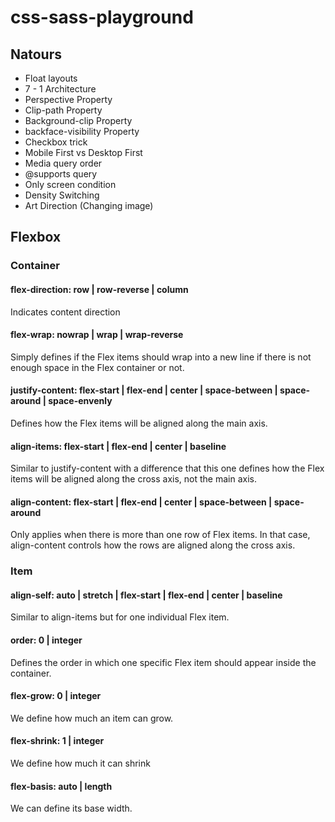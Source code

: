 # css-sass-playground

## Natours

- Float layouts
- 7 - 1 Architecture
- Perspective Property
- Clip-path Property
- Background-clip Property
- backface-visibility Property
- Checkbox trick
- Mobile First vs Desktop First
- Media query order
- @supports query
- Only screen condition
- Density Switching
- Art Direction (Changing image)

## Flexbox

### Container

#### flex-direction: row | row-reverse | column

Indicates content direction

#### flex-wrap: nowrap | wrap | wrap-reverse

Simply defines if the Flex items should wrap into a new line if there is not enough space in the Flex container or not.

#### justify-content: flex-start | flex-end | center | space-between | space-around | space-envenly

Defines how the Flex items will be aligned along the main axis.

#### align-items: flex-start | flex-end | center | baseline

Similar to justify-content with a difference that this one defines how the Flex items will be aligned along the cross axis, not the main axis.

#### align-content: flex-start | flex-end | center | space-between | space-around

Only applies when there is more than one row of Flex items. In that case, align-content controls how the rows are aligned along the cross axis.

### Item

#### align-self: auto | stretch | flex-start | flex-end | center | baseline

Similar to align-items but for one individual Flex item.

#### order: 0 | integer

Defines the order in which one specific Flex item should appear inside the container.

#### flex-grow: 0 | integer

We define how much an item can grow.

#### flex-shrink: 1 | integer

We define how much it can shrink

#### flex-basis: auto | length

We can define its base width.
